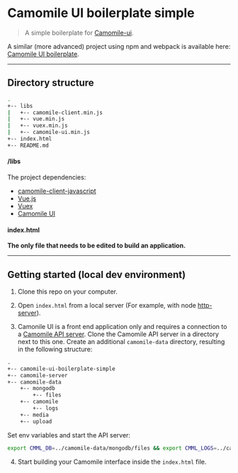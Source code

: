 # Camomile UI boilerplate simple

> A simple boilerplate for [Camomile-ui](https://github.com/francoisromain/camomile-ui).

A similar (more advanced) project using npm and webpack is available here: [Camomile UI boilerplate](https://github.com/francoisromain/camomile-ui-boilerplate).

---

## Directory structure

```bash
.
+-- libs
|   +-- camomile-client.min.js
|   +-- vue.min.js
|   +-- vuex.min.js
|   +-- camomile-ui.min.js
+-- index.html
+-- README.md
```

#### /libs

The project dependencies:

* [camomile-client-javascript](https://github.com/camomile-project/camomile-client-javascript)
* [Vue.js](https://vuejs.org/)
* [Vuex](https://vuex.vuejs.org/)
* [Camomile UI](https://www.npmjs.com/package/@camomile/camomile-ui)

#### index.html

**The only file that needs to be edited to build an application.**

---

## Getting started (local dev environment)

1.  Clone this repo on your computer.

2.  Open `index.html` from a local server (For example, with node [http-server](https://www.npmjs.com/package/http-server)).

3.  Camonile UI is a front end application only and requires a connection to a [Camomile API server](https://github.com/camomile-project/camomile-server). Clone the Camomile API server in a directory next to this one. Create an additional `camomile-data` directory, resulting in the following structure:

```txt
.
+-- camomile-ui-boilerplate-simple
+-- camomile-server
+-- camomile-data
    +-- mongodb
        +-- files
    +-- camomile
        +-- logs
    +-- media
    +-- upload
```

Set env variables and start the API server:

```bash
export CMML_DB=../camomile-data/mongodb/files && export CMML_LOGS=../camomile-data/camomile/logs && export CMML_MEDIA=../camomile-data/media && export CMML_UPLOAD=../camomile-data/upload && export CMML_PORT=3000 && export CMML_PASSWORD=roO7p4s5wOrD && docker-compose -f ../camomile-server/docker-compose.dev.yml up --build -d
```

4.  Start building your Camomile interface inside the `index.html` file.
